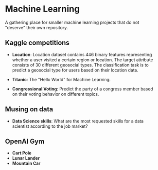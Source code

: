 # Machine Learning

A gathering place for smaller machine learning projects that do not "deserve" their own repository.


## Kaggle competitions

* **Location**: Location dataset contains 446 binary features representing whether a user visited a certain region or location. The target attribute consists of 30 different geosocial types. The classification task is to predict a geosocial type for users based on their location data.

* **Titanic**: The "Hello World" for Machine Learning.

* **Congressional Voting**: Predict the party of a congress member based on their voting behavior on different topics.


## Musing on data

* **Data Science skills**: What are the most requested skills for a data scientist according to the job market?


## OpenAI Gym

* **Cart Pole**
* **Lunar Lander**
* **Mountain Car**
